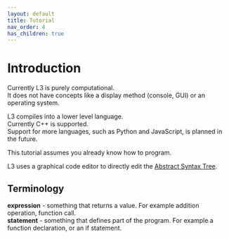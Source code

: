```yaml
---
layout: default
title: Tutorial
nav_order: 4
has_children: true
---
```


# Introduction

Currently L3 is purely computational.  
It does not have concepts like a display method (console, GUI) or an operating system.

L3 compiles into a lower level language.  
Currently C++ is supported.  
Support for more languages, such as Python and JavaScript, is planned in the future.

This tutorial assumes you already know how to program.

L3 uses a graphical code editor to directly edit the [Abstract Syntax Tree](https://en.wikipedia.org/wiki/Abstract_syntax_tree).

## Terminology

**expression** - something that returns a value. For example addition operation, function call.  
**statement** - something that defines part of the program. For example a function declaration, or an if statement.
